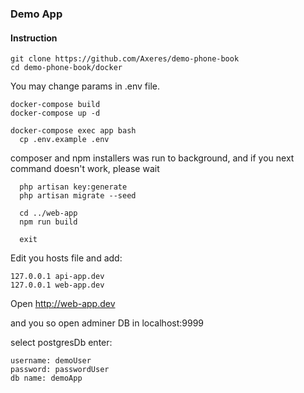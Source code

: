 ### Demo App

#### Instruction
```
git clone https://github.com/Axeres/demo-phone-book
cd demo-phone-book/docker
```

You may change params in .env file.

```
docker-compose build
docker-compose up -d

docker-compose exec app bash 
  cp .env.example .env
```
composer and npm installers was run to background, and if you next command doesn't work, please wait

```
  php artisan key:generate
  php artisan migrate --seed

  cd ../web-app
  npm run build

  exit
```


Edit you hosts file and add:
```
127.0.0.1 api-app.dev
127.0.0.1 web-app.dev
```

Open http://web-app.dev

and you so open adminer DB in localhost:9999

select postgresDb
enter:
```
username: demoUser
password: passwordUser
db name: demoApp
```






